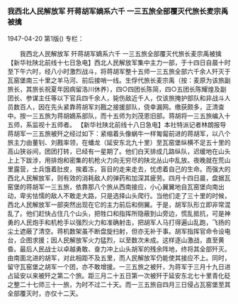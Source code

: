 ### 我西北人民解放军  歼蒋胡军嫡系六千  一三五旅全部覆灭代旅长麦宗禹被擒

1947-04-20
第1版()
专栏：

　　我西北人民解放军
    歼蒋胡军嫡系六千
    一三五旅全部覆灭代旅长麦宗禹被擒
    【新华社陕北前线十七日急电】西北人民解放军集中主力一部，于十四日自晨十时至下午六时，经八小时激烈战斗，将蒋胡军整十五师一三五旅全部六千余人歼灭于瓦窑堡南三十里之羊马河、前后接哨一线。生俘代旅长麦宗禹（按：麦原为该旅副旅长，其旅长祝夏年因病留洛川休养），四○四团长陈简，四○五团长陈耀煌及副团长、参谋主任等以下官兵四千余人，毙伤敌近千人，仅该旅掩护部队和非战斗人员数百人，因在先头紧靠蒋胡军刘戡之接援部队，侥幸漏网。缴获颇多，正清查中。按一三五旅为蒋胡嫡系部队，而十五师为刘茂恩旧部。蒋胡将一三五旅编入十五师，系监视十五师者。
    【新华社陕北前线十八日急电】本社特派记者林朗报导蒋胡军一三五旅被歼之经过如下：紧缩着头像蜗牛一样匍匐前进的蒋胡军，以八个旅主力由董钊、刘戡率领，在蟠龙（延安东北九十里）至瓦窑堡纵横不足五十里的高山狭谷间，团团打转，已经有一星期了。他们白天排成几路纵队，迟缓地在山头上上下跋涉，用排炮和密集的机枪火力向无穷尽的陕北丛山中乱放。夜晚就在荒山里露营，士兵饿着肚皮，挨着冻，盲目的走来走去，忧虑着自己的生命。而强大的西北人民解放军，则有效的消耗敌人的弹药和加深其疲劳。四月十四日晨，盘据瓦窑堡的蒋胡军一三五旅，依靠那八个旅从西南接应，小心翼翼地自瓦窑堡向南出动，卑劣怯懦的敌人不敢走大路，只是选择山头爬行。当他们走了三十里的时候，西北人民解放军一部突然出现在它的主力前后和侧翼。于是，胡军队形立即非常混乱了。他们赶快占住几个山头，把牲口和指挥所隐蔽到山旁边，慌乱抵抗，可是神勇的人民炮手和机枪手以强烈火力和准确射击，把胡军人马打得遍山乱跑，飞扬的尘土遮蔽了清空。蒋机数架虽不断盘旋扫射，但亦无补于事。胡军指挥官命令设电台，企图求援；因人民解放军火力猛烈，以至数次未成。这样逐山激战，直至黄昏。最后人民战士以卓越勇敢、奋力冲上山头胡军的残余阵地，终将其全部歼灭。由南面北进的胡军，对此相距不及五里，而人民解放军仍能使其接应不上。同时，留守瓦窑堡之胡军一个团，亦不敢增援。一三五旅之被歼，为蒋军于三月十九日进占延安以来被歼之第二个旅。距三月二十五日第一次被歼于延安东北七十里青化砭之整二十七师三十一旅，为时不过二十天。而一三五旅自四月三日侵占瓦窑堡至其全部覆灭时，亦仅十二天。
